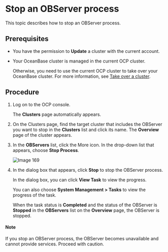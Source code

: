 # Stop an OBServer process

This topic describes how to stop an OBServer process.

## Prerequisites

* You have the permission to **Update** a cluster with the current account.

* Your OceanBase cluster is managed in the current OCP cluster.

   Otherwise, you need to use the current OCP cluster to take over your OceanBase cluster. For more information, see [Take over a cluster](../100.take-over-a-cluster.md).

## Procedure

1. Log on to the OCP console.

   The **Clusters** page automatically appears.

2. On the Clusters page, find the target cluster that includes the OBServer you want to stop in the **Clusters** list and click its name. The **Overview** page of the cluster appears.

3. In the **OBServers** list, click the More icon. In the drop-down list that appears, choose **Stop Process**.

   ![Image 169](https://obbusiness-private.oss-cn-shanghai.aliyuncs.com/doc/img/ocp/%E5%81%9C%E6%AD%A2%E8%BF%9B%E7%A8%8B.png)

4. In the dialog box that appears, click **Stop** to stop the OBServer process.

   In the dialog box, you can click **View Task** to view the progress.

   You can also choose **System Management > Tasks** to view the progress of the task.

   When the task status is **Completed** and the status of the OBServer is **Stopped** in the **OBServers** list on the **Overview** page, the OBServer is stopped.

  <main id="notice" type='explain'>
    <h4>Note</h4>
    <p>If you stop an OBServer process, the OBServer becomes unavailable and cannot provide services. Proceed with caution.</p>
  </main>
